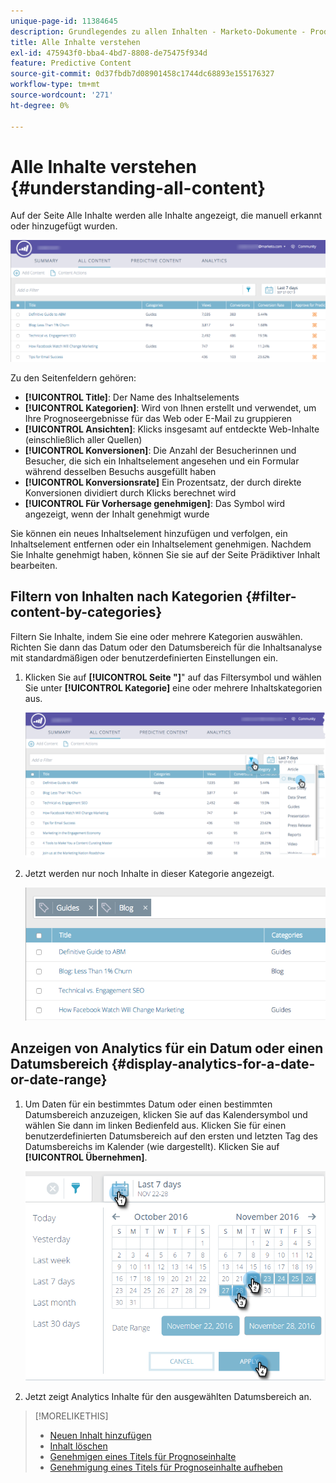 ```yaml
---
unique-page-id: 11384645
description: Grundlegendes zu allen Inhalten - Marketo-Dokumente - Produktdokumentation
title: Alle Inhalte verstehen
exl-id: 475943f0-bba4-4bd7-8808-de75475f934d
feature: Predictive Content
source-git-commit: 0d37fbdb7d08901458c1744dc68893e155176327
workflow-type: tm+mt
source-wordcount: '271'
ht-degree: 0%

---
```


# Alle Inhalte verstehen {#understanding-all-content}

Auf der Seite Alle Inhalte werden alle Inhalte angezeigt, die manuell erkannt oder hinzugefügt wurden.

![](assets/image2017-10-3-9-3a4-3a56.png)

Zu den Seitenfeldern gehören:

* **[!UICONTROL Title]**: Der Name des Inhaltselements
* **[!UICONTROL Kategorien]**: Wird von Ihnen erstellt und verwendet, um Ihre Prognoseergebnisse für das Web oder E-Mail zu gruppieren
* **[!UICONTROL Ansichten]**: Klicks insgesamt auf entdeckte Web-Inhalte (einschließlich aller Quellen)
* **[!UICONTROL Konversionen]**: Die Anzahl der Besucherinnen und Besucher, die sich ein Inhaltselement angesehen und ein Formular während desselben Besuchs ausgefüllt haben
* **[!UICONTROL Konversionsrate]** Ein Prozentsatz, der durch direkte Konversionen dividiert durch Klicks berechnet wird
* **[!UICONTROL Für Vorhersage genehmigen]**: Das Symbol wird angezeigt, wenn der Inhalt genehmigt wurde

Sie können ein neues Inhaltselement hinzufügen und verfolgen, ein Inhaltselement entfernen oder ein Inhaltselement genehmigen. Nachdem Sie Inhalte genehmigt haben, können Sie sie auf der Seite Prädiktiver Inhalt bearbeiten.

## Filtern von Inhalten nach Kategorien  {#filter-content-by-categories}

Filtern Sie Inhalte, indem Sie eine oder mehrere Kategorien auswählen. Richten Sie dann das Datum oder den Datumsbereich für die Inhaltsanalyse mit standardmäßigen oder benutzerdefinierten Einstellungen ein.

1. Klicken Sie auf **[!UICONTROL Seite &quot;]**&quot; auf das Filtersymbol und wählen Sie unter **[!UICONTROL Kategorie]** eine oder mehrere Inhaltskategorien aus.

   ![](assets/image2017-10-3-9-3a5-3a52.png)

1. Jetzt werden nur noch Inhalte in dieser Kategorie angezeigt.

   ![](assets/image2017-10-3-9-3a6-3a23.png)

## Anzeigen von Analytics für ein Datum oder einen Datumsbereich {#display-analytics-for-a-date-or-date-range}

1. Um Daten für ein bestimmtes Datum oder einen bestimmten Datumsbereich anzuzeigen, klicken Sie auf das Kalendersymbol und wählen Sie dann im linken Bedienfeld aus. Klicken Sie für einen benutzerdefinierten Datumsbereich auf den ersten und letzten Tag des Datumsbereichs im Kalender (wie dargestellt). Klicken Sie auf **[!UICONTROL Übernehmen]**.

   ![](assets/all-content-calendar-filter-hands.png)

1. Jetzt zeigt Analytics Inhalte für den ausgewählten Datumsbereich an.

>[!MORELIKETHIS]
>
>* [Neuen Inhalt hinzufügen](/help/marketo/product-docs/predictive-content/working-with-all-content/add-new-content.md)
>* [Inhalt löschen](/help/marketo/product-docs/predictive-content/working-with-all-content/delete-content.md)
>* [Genehmigen eines Titels für Prognoseinhalte](/help/marketo/product-docs/predictive-content/working-with-all-content/approve-a-title-for-predictive-content.md)
>* [Genehmigung eines Titels für Prognoseinhalte aufheben](/help/marketo/product-docs/predictive-content/working-with-all-content/unapprove-a-title-for-predictive-content.md)

